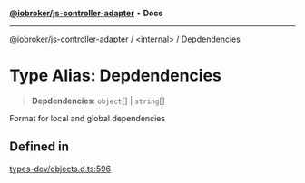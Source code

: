 [**@iobroker/js-controller-adapter**](../../README.md) • **Docs**

***

[@iobroker/js-controller-adapter](../../globals.md) / [\<internal\>](../README.md) / Depdendencies

# Type Alias: Depdendencies

> **Depdendencies**: `object`[] \| `string`[]

Format for local and global dependencies

## Defined in

[types-dev/objects.d.ts:596](https://github.com/ioBroker/ioBroker.js-controller/blob/fe9fbf6b684b474bc0dfc453eb28790be874895e/packages/types-dev/objects.d.ts#L596)
